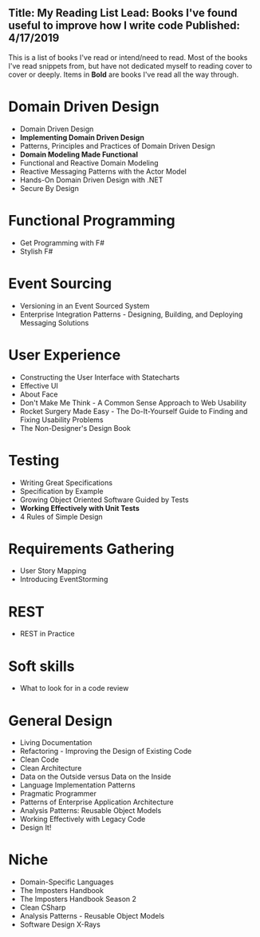 Title: My Reading List
Lead: Books I've found useful to improve how I write code
Published: 4/17/2019
---
This is a list of books I've read or intend/need to read. Most of the books I've read snippets from, but have not dedicated myself to reading cover to cover or deeply. Items in **Bold** are books I've read all the way through.

# Domain Driven Design
* Domain Driven Design
* **Implementing Domain Driven Design**
* Patterns, Principles and Practices of Domain Driven Design
* **Domain Modeling Made Functional**
* Functional and Reactive Domain Modeling
* Reactive Messaging Patterns with the Actor Model
* Hands-On Domain Driven Design with .NET
* Secure By Design

# Functional Programming
* Get Programming with F#
* Stylish F#

# Event Sourcing
* Versioning in an Event Sourced System
* Enterprise Integration Patterns - Designing, Building, and Deploying Messaging Solutions

# User Experience
* Constructing the User Interface with Statecharts
* Effective UI
* About Face
* Don't Make Me Think - A Common Sense Approach to Web Usability
* Rocket Surgery Made Easy - The Do-It-Yourself Guide to Finding and Fixing Usability Problems
* The Non-Designer's Design Book

# Testing
* Writing Great Specifications
* Specification by Example
* Growing Object Oriented Software Guided by Tests
* **Working Effectively with Unit Tests**
* 4 Rules of Simple Design

# Requirements Gathering
* User Story Mapping
* Introducing EventStorming

# REST
* REST in Practice

# Soft skills
* What to look for in a code review

# General Design
* Living Documentation
* Refactoring - Improving the Design of Existing Code
* Clean Code
* Clean Architecture
* Data on the Outside versus Data on the Inside
* Language Implementation Patterns
* Pragmatic Programmer
* Patterns of Enterprise Application Architecture
* Analysis Patterns: Reusable Object Models
* Working Effectively with Legacy Code
* Design It!

# Niche
* Domain-Specific Languages
* The Imposters Handbook
* The Imposters Handbook Season 2
* Clean CSharp
* Analysis Patterns - Reusable Object Models
* Software Design X-Rays